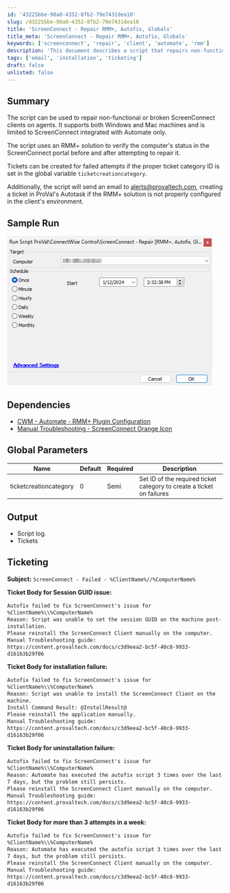 ```yaml
---
id: '43225bbe-98a0-4352-8fb2-79e7431dea10'
slug: /43225bbe-98a0-4352-8fb2-79e7431dea10
title: 'ScreenConnect - Repair RMM+, Autofix, Globals'
title_meta: 'ScreenConnect - Repair RMM+, Autofix, Globals'
keywords: ['screenconnect', 'repair', 'client', 'automate', 'rmm']
description: 'This document describes a script that repairs non-functional or broken ScreenConnect clients on both Windows and Mac machines. It verifies the computer’s status in the ScreenConnect portal and creates tickets for any failures, integrating with ProVal’s Autotask for alerting and ticketing purposes.'
tags: ['email', 'installation', 'ticketing']
draft: false
unlisted: false
---
```


## Summary

The script can be used to repair non-functional or broken ScreenConnect clients on agents. It supports both Windows and Mac machines and is limited to ScreenConnect integrated with Automate only. 

The script uses an RMM+ solution to verify the computer's status in the ScreenConnect portal before and after attempting to repair it.

Tickets can be created for failed attempts if the proper ticket category ID is set in the global variable `ticketcreationcategory`.

Additionally, the script will send an email to [alerts@provaltech.com](mailto:alerts@provaltech.com), creating a ticket in ProVal's Autotask if the RMM+ solution is not properly configured in the client's environment.

## Sample Run

![Sample Run](../../../static/img/docs/43225bbe-98a0-4352-8fb2-79e7431dea10/image_1.png)

## Dependencies

- [CWM - Automate - RMM+ Plugin Configuration](/docs/f99ddaae-0cb3-4941-b2aa-dc93671dd246)
- [Manual Troubleshooting - ScreenConnect Orange Icon](/docs/c3d9eea2-bc5f-40c8-9933-d16163b29f06)

## Global Parameters

| Name                   | Default | Required | Description                                                  |
|------------------------|---------|----------|--------------------------------------------------------------|
| ticketcreationcategory  | 0       | Semi     | Set ID of the required ticket category to create a ticket on failures |

## Output

- Script log.
- Tickets

## Ticketing

**Subject:** `ScreenConnect - Failed - %ClientName%//%ComputerName%`

**Ticket Body for Session GUID issue:**
```
Autofix failed to fix ScreenConnect's issue for %ClientName%\\%ComputerName%
Reason: Script was unable to set the session GUID on the machine post-installation.
Please reinstall the ScreenConnect Client manually on the computer.
Manual Troubleshooting guide: https://content.provaltech.com/docs/c3d9eea2-bc5f-40c8-9933-d16163b29f06
```

**Ticket Body for installation failure:**  
```
Autofix failed to fix ScreenConnect's issue for %ClientName%\\%ComputerName%
Reason: Script was unable to install the ScreenConnect Client on the machine.
Install Command Result: @InstallResult@
Please reinstall the application manually.
Manual Troubleshooting guide: https://content.provaltech.com/docs/c3d9eea2-bc5f-40c8-9933-d16163b29f06
```

**Ticket Body for uninstallation failure:**  
```
Autofix failed to fix ScreenConnect's issue for %ClientName%\\%ComputerName%
Reason: Automate has executed the autofix script 3 times over the last 7 days, but the problem still persists.
Please reinstall the ScreenConnect Client manually on the computer.
Manual Troubleshooting guide: https://content.provaltech.com/docs/c3d9eea2-bc5f-40c8-9933-d16163b29f06
```

**Ticket Body for more than 3 attempts in a week:**  
```
Autofix failed to fix ScreenConnect's issue for %ClientName%\\%ComputerName%
Reason: Automate has executed the autofix script 3 times over the last 7 days, but the problem still persists.
Please reinstall the ScreenConnect Client manually on the computer.
Manual Troubleshooting guide: https://content.provaltech.com/docs/c3d9eea2-bc5f-40c8-9933-d16163b29f06
```



